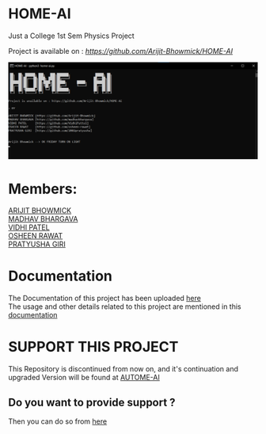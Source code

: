 # HOME-AI
Just a College 1st Sem Physics Project

Project is available on : <i>https://github.com/Arijit-Bhowmick/HOME-AI</i>

<img src="Images/Program_Screenshot.png">

# Members:

<a href="https://github.com/Arijit-Bhowmick">ARIJIT BHOWMICK</a><br>
<a href="https://github.com/madhavbhargava">MADHAV BHARGAVA</a><br>
<a href="https://github.com/VidhiPattel">VIDHI PATEL</a><br>
<a href="https://github.com/osheen-rawat">OSHEEN RAWAT</a><br>
<a href="https://github.com/2002pratyusha">PRATYUSHA GIRI</a><br>

# Documentation

The Documentation of this project has been uploaded <a href="Documentation/HOME-AI_documentation.pdf">here</a><br>
The usage and other details related to this project are mentioned in this <a href="Documentation/HOME-AI_documentation.pdf">documentation</a>

# SUPPORT THIS PROJECT

This Repository is discontinued from now on, and it's continuation and upgraded Version will be found at [AUTOME-AI](https://github.com/sys41x4/AUTOME-AI)

## Do you want to provide support ?

Then you can do so from <a href="https://sys41x4.github.io/support/sys41x4">here</a>
